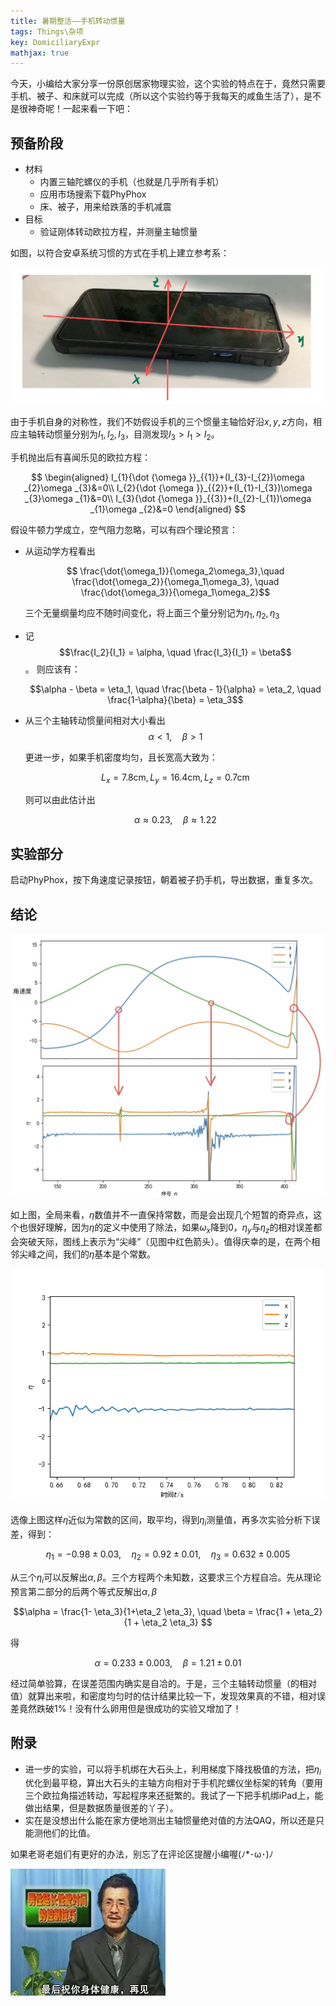 ```yaml
---
title: 暑期整活——手机转动惯量
tags: Things\杂项
key: DomiciliaryExpr
mathjax: true
---
```


今天，小编给大家分享一份原创居家物理实验，这个实验的特点在于，竟然只需要手机、被子、和床就可以完成<span class="heimu" title="肥宅大哭.jpg">（所以这个实验约等于我每天的咸鱼生活了）</span>，是不是很神奇呢！一起来看一下吧：

<!--more-->
## 预备阶段

- 材料
  - 内置三轴陀螺仪的手机（也就是几乎所有手机）
  - 应用市场搜索下载PhyPhox
  - 床、被子，用来给跌落的手机减震
- 目标
  - 验证刚体转动欧拉方程，并测量主轴惯量

如图，以符合安卓系统习惯的方式在手机上建立参考系：

![手机本体坐标轴示意](/assets/images/PhoneDemo.png)

由于手机自身的对称性，我们不妨假设手机的三个惯量主轴恰好沿$x, y, z$方向，相应主轴转动惯量分别为$I_1, I_2, I_3$，目测发现$I_3 > I_1 > I_2$。

手机抛出后有喜闻乐见的欧拉方程：

$$
\begin{aligned}
    I_{1}{\dot  {\omega }}_{{1}}+(I_{3}-I_{2})\omega _{2}\omega _{3}&=0\\
    I_{2}{\dot  {\omega }}_{{2}}+(I_{1}-I_{3})\omega _{3}\omega _{1}&=0\\
    I_{3}{\dot  {\omega }}_{{3}}+(I_{2}-I_{1})\omega _{1}\omega _{2}&=0
\end{aligned}
$$

假设牛顿力学成立，空气阻力忽略，可以有四个理论预言：

- 从运动学方程看出

    $$ \frac{\dot{\omega_1}}{\omega_2\omega_3},\quad \frac{\dot{\omega_2}}{\omega_1\omega_3}, \quad \frac{\dot{\omega_3}}{\omega_1\omega_2}$$

    三个无量纲量均应不随时间变化，将上面三个量分别记为$\eta_1, \eta_2, \eta_3$
- 记
    $$\frac{I_2}{I_1} = \alpha, \quad \frac{I_3}{I_1} = \beta$$。
    则应该有：

    $$\alpha - \beta = \eta_1, \quad \frac{\beta - 1}{\alpha} = \eta_2, \quad \frac{1-\alpha}{\beta} = \eta_3$$

- 从三个主轴转动惯量间相对大小看出
    $$\alpha < 1, \quad \beta > 1 $$

    更进一步，如果手机密度均匀，且长宽高大致为：

    $$L_x = 7.8\text{cm}, L_y = 16.4 \text{cm}, L_z = 0.7\text{cm} $$

    则可以由此估计出

    $$ \alpha \approx \text{0.23}, \quad \beta \approx \text{1.22} $$

## 实验部分

启动PhyPhox，按下角速度记录按钮，朝着被子扔手机，导出数据，重复多次。

## 结论

![角速度与\eta计算值](/assets/images/Phone_result1.jpg)

如上图，全局来看，$\eta$数值并不一直保持常数，而是会出现几个短暂的奇异点，这个也很好理解，因为$\eta$的定义中使用了除法，如果$\omega_x$降到0，$\eta_y$与$\eta_z$的相对误差都会突破天际，图线上表示为“尖峰”（见图中红色箭头）。值得庆幸的是，在两个相邻尖峰之间，我们的$\eta$基本是个常数。

![\eta平稳值区间放大](/assets/images/PhoneEtasMin.png)

选像上图这样$\eta$近似为常数的区间，取平均，得到$\eta_i$测量值，再多次实验分析下误差，得到：

$$\eta_1 = -0.98 \pm 0.03,\quad \eta_2 = 0.92 \pm 0.01,\quad \eta_3 = 0.632 \pm 0.005$$

从三个$\eta_i$可以反解出$\alpha, \beta$。三个方程两个未知数，这要求三个方程自冾。先从理论预言第二部分的后两个等式反解出$\alpha, \beta$

$$\alpha = \frac{1- \eta_3}{1+\eta_2 \eta_3}, \quad \beta = \frac{1 + \eta_2}{1 + \eta_2 \eta_3} $$

得

$$\alpha =  0.233 \pm 0.003, \quad \beta =  1.21 \pm 0.01$$

经过简单验算，在误差范围内确实是自冾的。于是，三个主轴转动惯量（的相对值）就算出来啦，和密度均匀时的估计结果比较一下，发现效果真的不错，相对误差竟然跌破1%！<span class="heimu" title="肥宅大哭.jpg">没有什么卵用但是很成功的实验又增加了！</span>

## 附录

- 进一步的实验，可以将手机绑在大石头上，利用梯度下降找极值的方法，把$\eta_i$优化到最平稳，算出大石头的主轴方向相对于手机陀螺仪坐标架的转角（要用三个欧拉角描述转动，写起程序来还挺繁的。我试了一下把手机绑iPad上，能做出结果，但是数据质量很差的丫子）。
- 实在是没想出什么能在家方便地测出主轴惯量绝对值的方法QAQ，所以还是只能测他们的比值。

如果老哥老姐们有更好的办法，别忘了在评论区提醒小编喔(ﾉ*･ω･)ﾉ

![再见](/assets/images/goodbye.jpg)